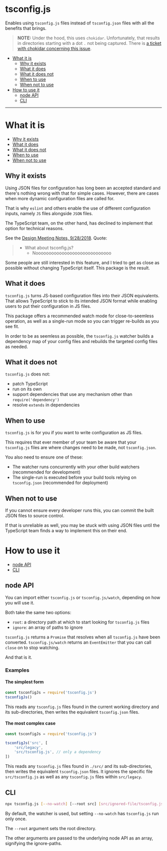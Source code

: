 # tsconfig.js
Enables using `tsconfig.js` files instead of `tsconfig.json` files with all the benefits that brings.

> **NOTE:**
> Under the hood, this uses `chokidar`.
> Unfortunately, that results in directories starting with a dot `.` not being captured.
> There is [a ticket with chokidar concerning this issue](https://github.com/paulmillr/chokidar/issues/870).


+ [What it is](#what-it-is)
	+ [Why it exists](#why-it-exists)
	+ [What it does](#what-it-does)
	+ [What it does not](#what-it-does-not)
	+ [When to use](#when-to-use)
	+ [When not to use](#when-not-to-use)
+ [How to use it](#how-to-use-it)
	+ [node API](#node-api)
	+ [CLI](#cli)


----


# What it is
+ [Why it exists](#why-it-exists)
+ [What it does](#what-it-does)
+ [What it does not](#what-it-does-not)
+ [When to use](#when-to-use)
+ [When not to use](#when-not-to-use)


## Why it exists
Using JSON files for configuration has long been an accepted standard and there's nothing wrong with that for simple cases.
However, there are cases when more dynamic configuration files are called for.

That is why `eslint` and others enable the use of different configuration inputs, namely `JS` files alongside `JSON` files.

The TypeScript team, on the other hand, has declined to implement that option for technical reasons.

See the [Design Meeting Notes, 9/28/2018](https://github.com/microsoft/TypeScript/issues/27486).
Quote:
> + What about tsconfig.js?
>   + Nooooooooooooooooooooooooooooo

Some people are still interested in this feature, and I tried to get as close as possible without changing TypeScript itself.
This package is the result.


## What it does
`tsconfig.js` turns JS-based configuration files into their JSON equivalents.
That allows TypeScript to stick to its intended JSON format while enabling users to put their configuration in JS files.

This package offers a recommended watch mode for close-to-seemless operation, as well as a single-run mode so you can trigger re-builds as you see fit.

In order to be as seemless as possible, the `tsconfig.js` watcher builds a dependency map of your config files and rebuilds the targeted config files as needed.


## What it does not
`tsconfig.js` does not:
+ patch TypeScript
+ run on its own
+ support dependencies that use any mechanism other than `require('dependency')`
+ resolve `extends` in dependencies


## When to use
`tsconfig.js` is for you if you want to write configuration as JS files.

This requires that ever member of your team be aware that your `tsconfig.js` files are where changes need to be made, not `tsconfig.json`.

You also need to ensure one of these:
+ The watcher runs concurrently with your other build watchers (recommended for development)
+ The single-run is executed before your build tools relying on `tsconfig.json` (recommended for deployment)


## When not to use
If you cannot ensure every developer runs this, you can commit the built JSON files to source control.

If that is unreliable as well, you may be stuck with using JSON files until the TypeScript team finds a way to implement this on their end.


# How to use it
+ [node API](#node-api)
+ [CLI](#cli)


## node API
You can import either `tsconfig.js` or `tsconfig.js/watch`, depending on how you will use it.

Both take the same two options:
+ `root`: a directory path at which to start looking for `tsconfig.js` files
+ `ignore`: an array of paths to ignore

`tsconfig.js` returns a `Promise` that resolves when all `tsconfig.js` have been converted.
`tsconfig.js/watch` returns an `EventEmitter` that you can call `close` on to stop watching.

And that is it.


### Examples
#### The simplest form
```js
const tsconfigJs = require('tsconfig.js')
tsconfigJs()
```
This reads any `tsconfig.js` files found in the current working directory and its sub-directories, then writes the equivalent `tsconfig.json` files.


#### The most complex case
```js
const tsconfigJs = require('tsconfig.js')

tsconfigJs('src', [
	'src/legacy',
	'src/tsconfig.js', // only a dependency
])
```

This reads any `tsconfig.js` files found in `./src/` and its sub-directories, then writes the equivalent `tsconfig.json` files.
It ignores the specific file `src/tsconfig.js` as well as any `tsconfig.js` files within `src/legacy`.


## CLI
```bash
npx tsconfig.js [--no-watch] [--root src] [src/ignored-file/tsconfig.js].. [src/ignored-directory/]..
```

By default, the watcher is used, but setting `--no-watch` has `tsconfig.js` run only once.

The `--root` argument sets the root directory.

The other arguments are passed to the underlying node API as an array, signifying the ignore-paths.
